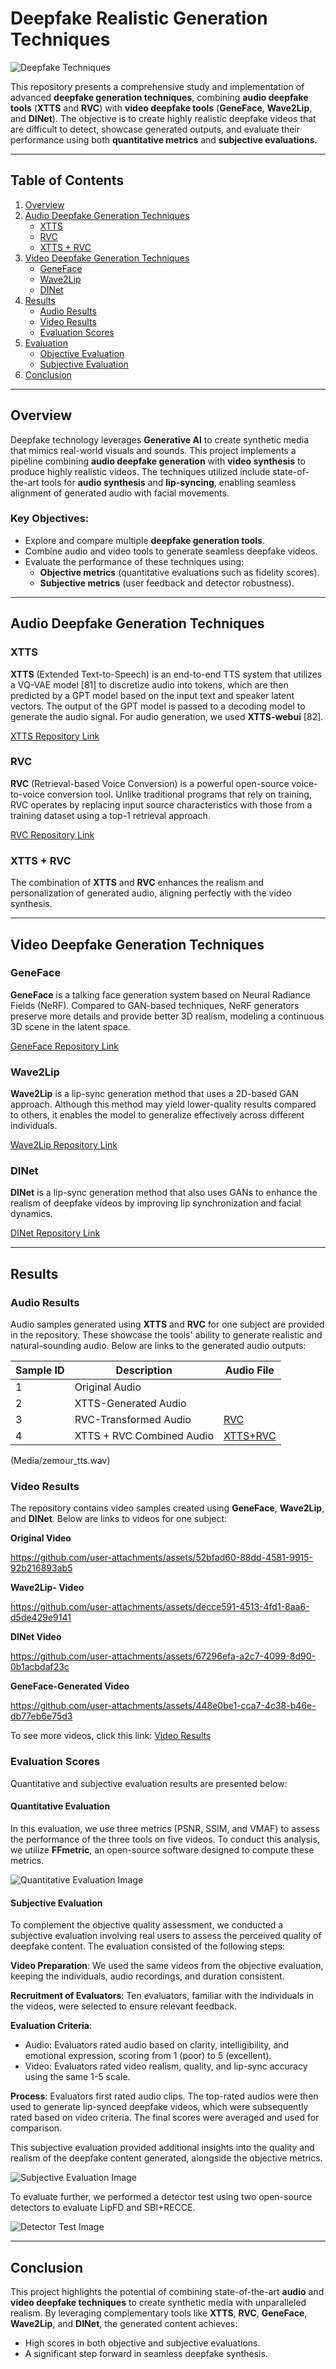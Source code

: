 
# Deepfake Realistic Generation Techniques 

![Deepfake Techniques](https://via.placeholder.com/800x200?text=Deepfake+Generation+Project)

This repository presents a comprehensive study and implementation of advanced **deepfake generation techniques**, combining **audio deepfake tools** (**XTTS** and **RVC**) with **video deepfake tools** (**GeneFace**, **Wave2Lip**, and **DINet**). The objective is to create highly realistic deepfake videos that are difficult to detect, showcase generated outputs, and evaluate their performance using both **quantitative metrics** and **subjective evaluations**.

---

## Table of Contents

1. [Overview](#overview)
2. [Audio Deepfake Generation Techniques](#audio-deepfake-generation-techniques)
   - [XTTS](#xtts)
   - [RVC](#rvc)
   - [XTTS + RVC](#xtts--rvc)
3. [Video Deepfake Generation Techniques](#video-deepfake-generation-techniques)
   - [GeneFace](#geneface)
   - [Wave2Lip](#wave2lip)
   - [DINet](#dinet)
4. [Results](#results)
   - [Audio Results](#audio-results)
   - [Video Results](#video-results)
   - [Evaluation Scores](#evaluation-scores)
5. [Evaluation](#evaluation)
   - [Objective Evaluation](#objective-evaluation)
   - [Subjective Evaluation](#subjective-evaluation)
6. [Conclusion](#conclusion)

---

## Overview

Deepfake technology leverages **Generative AI** to create synthetic media that mimics real-world visuals and sounds. This project implements a pipeline combining **audio deepfake generation** with **video synthesis** to produce highly realistic videos. The techniques utilized include state-of-the-art tools for **audio synthesis** and **lip-syncing**, enabling seamless alignment of generated audio with facial movements.

### Key Objectives:
- Explore and compare multiple **deepfake generation tools**.
- Combine audio and video tools to generate seamless deepfake videos.
- Evaluate the performance of these techniques using:
  - **Objective metrics** (quantitative evaluations such as fidelity scores).
  - **Subjective metrics** (user feedback and detector robustness).

---

## Audio Deepfake Generation Techniques

### XTTS
**XTTS** (Extended Text-to-Speech) is an end-to-end TTS system that utilizes a VQ-VAE model [81] to discretize audio into tokens, which are then predicted by a GPT model based on the input text and speaker latent vectors. The output of the GPT model is passed to a decoding model to generate the audio signal. For audio generation, we used **XTTS-webui** [82].

[XTTS Repository Link](https://github.com/xtts-repository)

### RVC
**RVC** (Retrieval-based Voice Conversion) is a powerful open-source voice-to-voice conversion tool. Unlike traditional programs that rely on training, RVC operates by replacing input source characteristics with those from a training dataset using a top-1 retrieval approach.

[RVC Repository Link](https://github.com/rvc-repository)

### XTTS + RVC
The combination of **XTTS** and **RVC** enhances the realism and personalization of generated audio, aligning perfectly with the video synthesis.

---

## Video Deepfake Generation Techniques

### GeneFace
**GeneFace** is a talking face generation system based on Neural Radiance Fields (NeRF). Compared to GAN-based techniques, NeRF generators preserve more details and provide better 3D realism, modeling a continuous 3D scene in the latent space.

[GeneFace Repository Link](https://github.com/geneface-repository)

### Wave2Lip
**Wave2Lip** is a lip-sync generation method that uses a 2D-based GAN approach. Although this method may yield lower-quality results compared to others, it enables the model to generalize effectively across different individuals.

[Wave2Lip Repository Link](https://github.com/wave2lip-repository)

### DINet
**DINet** is a lip-sync generation method that also uses GANs to enhance the realism of deepfake videos by improving lip synchronization and facial dynamics.

[DINet Repository Link](https://github.com/dinet-repository)

---

## Results

### Audio Results
Audio samples generated using **XTTS** and **RVC** for one subject are provided in the repository. These showcase the tools' ability to generate realistic and natural-sounding audio. Below are links to the generated audio outputs:

| Sample ID | Description                   | Audio File                                   |
|-----------|-------------------------------|---------------------------------------------|
| 1         | Original Audio                |  |
| 2         | XTTS-Generated Audio          |   |
| 3         | RVC-Transformed Audio         | [RVC](results/audio/rvc_sample_1.mp3)   |
| 4         | XTTS + RVC Combined Audio     | [XTTS+RVC](results/audio/xtts_rvc_sample.mp3)|
(Media/zemour_tts.wav)
### Video Results
The repository contains video samples created using **GeneFace**, **Wave2Lip**, and **DINet**. Below are links to videos for one subject:

**Original Video**

https://github.com/user-attachments/assets/52bfad60-88dd-4581-9915-92b216893ab5

**Wave2Lip- Video**



https://github.com/user-attachments/assets/decce591-4513-4fd1-8aa6-d5de429e9141







**DINet Video**


https://github.com/user-attachments/assets/67296efa-a2c7-4099-8d90-0b1acbdaf23c



**GeneFace-Generated Video**



https://github.com/user-attachments/assets/448e0be1-cca7-4c38-b46e-db77eb6e75d3




To see more videos, click this link: [Video Results](#)

### Evaluation Scores

Quantitative and subjective evaluation results are presented below:

#### Quantitative Evaluation

In this evaluation, we use three metrics (PSNR, SSIM, and VMAF) to assess the performance of the three tools on five videos. To conduct this analysis, we utilize **FFmetric**, an open-source software designed to compute these metrics.

![Quantitative Evaluation Image](Media/Metric_score.png)

#### Subjective Evaluation

To complement the objective quality assessment, we conducted a subjective evaluation involving real users to assess the perceived quality of deepfake content. The evaluation consisted of the following steps:

**Video Preparation**: We used the same videos from the objective evaluation, keeping the individuals, audio recordings, and duration consistent.

**Recruitment of Evaluators**: Ten evaluators, familiar with the individuals in the videos, were selected to ensure relevant feedback.

**Evaluation Criteria**:
- Audio: Evaluators rated audio based on clarity, intelligibility, and emotional expression, scoring from 1 (poor) to 5 (excellent).
- Video: Evaluators rated video realism, quality, and lip-sync accuracy using the same 1-5 scale.

**Process**: Evaluators first rated audio clips. The top-rated audios were then used to generate lip-synced deepfake videos, which were subsequently rated based on video criteria. The final scores were averaged and used for comparison.

This subjective evaluation provided additional insights into the quality and realism of the deepfake content generated, alongside the objective metrics.

![Subjective Evaluation Image](Media/People_score.png)

To evaluate further, we performed a detector test using two open-source detectors to evaluate LipFD and SBI+RECCE.

![Detector Test Image](Media/Detector_score.png)

---

## Conclusion

This project highlights the potential of combining state-of-the-art **audio** and **video deepfake techniques** to create synthetic media with unparalleled realism. By leveraging complementary tools like **XTTS**, **RVC**, **GeneFace**, **Wave2Lip**, and **DINet**, the generated content achieves:
- High scores in both objective and subjective evaluations.
- A significant step forward in seamless deepfake synthesis.



